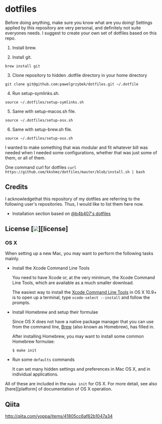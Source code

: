 # dotfiles

Before doing anything, make sure you know what are you doing! Settings applied by this repository are very personal, and definitely not suite everyones needs. I suggest to create your own set of dotfiles based on this repo.

1. Install brew.

2. Install git.

``brew install git``

3. Clone repository to hidden .dotfile directory in your home directory

```git clone git@github.com:pawelgrzybek/dotfiles.git ~/.dotfile```

4. Run setup-symlinks.sh.

`source ~/.dotfiles/setup-symlinks.sh`

5. Same with setup-macos.sh file.

`source ~/.dotfiles/setup-osx.sh`

6. Same with setup-brew.sh file.

`source ~/.dotfiles/setup-osx.sh`







I wanted to make something that was modular and fit whatever bill was needed when I needed some configurations, whether that was just some of them, or all of them.

One command curl for dotfiles
`curl https://github.com/kkshmz/dotfiles/master/blob/install.sh | bash`

## Credits
I acknowledgethat this repository of my dotfiles are referring to the following user's repositories. Thus, I would like to list them here now.

* Installation section based on [@b4b407's dotfiles](https://github.com/b4b407/dotfiles)

## License [![](http://img.shields.io/badge/license-MIT-blue.svg?style=flat-square)][license]
### OS X

When setting up a new Mac, you may want to perform the following tasks mainly.

- Install the Xcode Command Line Tools

	You need to have Xcode or, at the very minimum, the Xcode Command Line Tools, which are available as a much smaller download.
	
	The easiest way to install the [Xcode Command Line Tools](https://developer.apple.com/downloads) in OS X 10.9+ is to open up a terminal, type `xcode-select --install` and follow the prompts.

- Install Homebrew and setup their formulae

	Since OS X does not have a native package manager that you can use from the command line, [Brew](http://brew.sh) (also known as Homebrew), has filled in. 
	
	After installing Homebrew, you may want to install some common Homebrew formulae:
	
	```console
	$ make init
	```
	
- Run some `defaults` commands

	It can set many hidden settings and preferences in Mac OS X, and in individual applications.

All of these are included in the `make init` for OS X. For more detail, see also [here][platform] of documentation of OS X operation.

## Qiita
http://qiita.com/yoppa/items/41805cc6af62b1047a34
